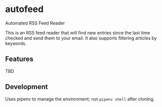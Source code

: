# autofeed
Automated RSS Feed Reader

This is an RSS feed reader that will find new entries since the last time
checked and send them to your email. It also supports filtering articles
by keywords.

## Features

TBD

## Development

Uses pipenv to manage the environment; run `pipenv shell` after cloning.

